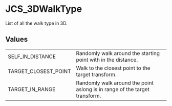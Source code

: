 # JCS_3DWalkType

List of all the walk type in 3D.

## Values

<table>
<tr>
<td>SELF_IN_DISTANCE</td>
<td>Randomly walk around the starting point with in the distance.</td>
</tr>

<tr>
<td>TARGET_CLOSEST_POINT</td>
<td>Walk to the closest point to the target transform.</td>
</tr>

<tr>
<td>TARGET_IN_RANGE</td>
<td>Randomly walk around the point aslong is in range of the target transform.</td>
</tr>
</table>
